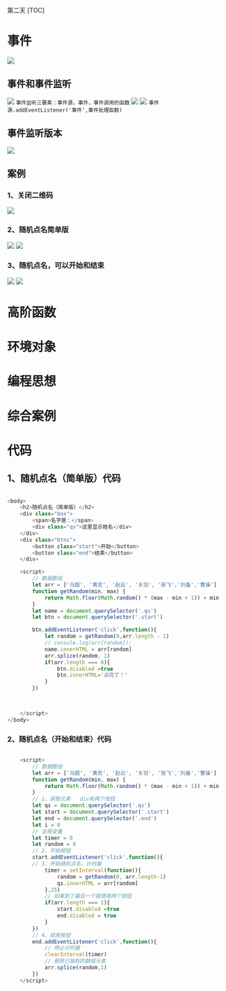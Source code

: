 第二天
[TOC]


# 事件
![](2022-09-16-14-42-48.png)
## 事件和事件监听
![](2022-09-16-14-49-16.png)
`事件监听三要素：事件源，事件，事件调用的函数`
![](2022-09-16-14-51-19.png)
![](2022-09-16-14-58-57.png)
`事件源.addEventListener('事件',事件处理函数)`
## 事件监听版本
![](2022-09-16-16-23-21.png)

## 案例
### 1、关闭二维码
![](2022-09-16-15-41-23.png)
### 2、随机点名简单版
![](2022-09-16-15-19-16.png)
![](2022-09-16-15-40-56.png)
### 3、随机点名，可以开始和结束
![](2022-09-16-16-20-58.png)
![](2022-09-16-16-20-44.png)

# 高阶函数


# 环境对象


# 编程思想


# 综合案例

# 代码
## 1、随机点名（简单版）代码
```javascript

<body>
    <h2>随机点名（简单版）</h2>
    <div class="box">
        <span>名字是：</span>
        <div class="qs">这里显示姓名</div>
    </div>
    <div class="btns">
        <button class="start">开始</button>
        <button class="end">结束</button>
    </div>

    <script>
        // 数据数组
        let arr = ['马超', '黄忠', '赵云', '关羽', '张飞','刘备','曹操']
        function getRandom(min, max) {
            return Math.floor(Math.random() * (max - min + 1)) + min
        }
        let name = document.querySelector('.qs')
        let btn = document.querySelector('.start')

        btn.addEventListener('click',function(){
            let random = getRandom(0,arr.length - 1)
            // console.log(arr[random]);
            name.innerHTML = arr[random]
            arr.splice(random, 1)
            if(arr.length === 0){
                btn.disabled =true
                btn.innerHTML='点完了！'
            }
        })

        

    </script>
</body>

```

### 2、随机点名（开始和结束）代码
```javascript

    <script>
        // 数据数组
        let arr = ['马超', '黄忠', '赵云', '关羽', '张飞','刘备','曹操']
        function getRandom(min, max) {
            return Math.floor(Math.random() * (max - min + 1)) + min
        }
        // 1、获取元素   div和两个按钮
        let qs = document.querySelector('.qs')
        let start = document.querySelector('.start')
        let end = document.querySelector('.end')
        let i = 0
        // 全局变量
        let timer = 0
        let random = 0
        // 2、开始按钮
        start.addEventListener('click',function(){
        // 3、开始随机点名，计时器    
            timer = setInterval(function(){
                random = getRandom(0, arr.length-1)
                qs.innerHTML = arr[random]
            },25)
            // 如果到了最后一个就禁用两个按钮
            if(arr.length === 1){
                start.disabled =true
                end.disabled = true
            }
        })
        // 4、结束按钮
        end.addEventListener('click',function(){
            // 停止计时器
            clearInterval(timer)
            // 删除已抽到的数组元素
            arr.splice(random,1)
        })
    </script>

```